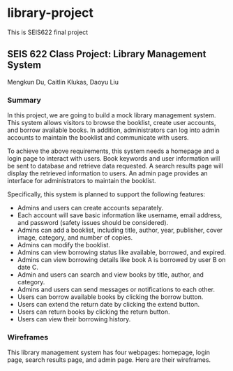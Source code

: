 # library-project

This is SEIS622 final project

## SEIS 622 Class Project: Library Management System

Mengkun Du, Caitlin Klukas, Daoyu Liu 

### Summary

In this project, we are going to build a mock library management system. This system allows visitors to browse the booklist, create user accounts, and borrow available books. In addition, administrators can log into admin accounts to maintain the booklist and communicate with users. 

To achieve the above requirements, this system needs a homepage and a login page to interact with users. Book keywords and user information will be sent to database and retrieve data requested. A search results page will display the retrieved information to users. An admin page provides an interface for administrators to maintain the booklist. 

Specifically, this system is planned to support the following features: 

- Admins and users can create accounts separately. 
- Each account will save basic information like username, email address, and password (safety issues should be considered). 
- Admins can add a booklist, including title, author, year, publisher, cover image, category, and number of copies. 
- Admins can modify the booklist. 
- Admins can view borrowing status like available, borrowed, and expired. 
- Admins can view borrowing details like book A is borrowed by user B on date C. 
- Admin and users can search and view books by title, author, and category. 
- Admins and users can send messages or notifications to each other. 
- Users can borrow available books by clicking the borrow button. 
- Users can extend the return date by clicking the extend button. 
- Users can return books by clicking the return button. 
- Users can view their borrowing history. 

### Wireframes

This library management system has four webpages: homepage, login page, search results page, and admin page. Here are their wireframes.